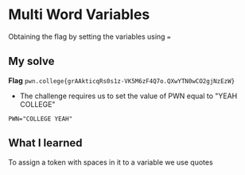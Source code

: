 # Multi Word Variables

Obtaining the flag by setting the variables using `=`

## My solve
**Flag** `pwn.college{grAAkticqRs0s1z-VK5M6zF4Q7o.QXwYTN0wCO2gjNzEzW}`
- The challenge requires us to set the value of PWN equal to "YEAH COLLEGE"

```
PWN="COLLEGE YEAH"
```

## What I learned
To assign a token with spaces in it to a variable we use quotes